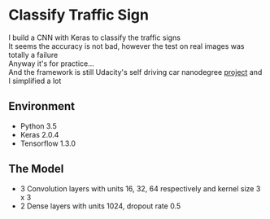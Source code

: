 # Classify Traffic Sign   

I build a CNN with Keras to classify the traffic signs   
It seems the accuracy is not bad, however the test on real images was totally a failure   
Anyway it's for practice...   
And the framework is still Udacity's self driving car nanodegree [project](https://github.com/udacity/CarND-Traffic-Sign-Classifier-Project)
and I simplified a lot
     
## Environment
* Python 3.5
* Keras 2.0.4
* Tensorflow 1.3.0   
     
## The Model
* 3 Convolution layers with units 16, 32, 64 respectively and kernel size 3 x 3
* 2 Dense layers with units 1024, dropout rate 0.5
